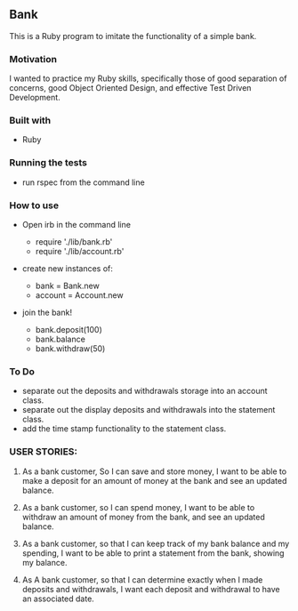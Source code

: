 ## Bank

This is a Ruby program to imitate the functionality of a simple bank.

### Motivation

I wanted to practice my Ruby skills, specifically those of good separation of concerns, good Object Oriented Design, and effective Test Driven Development.

### Built with

- Ruby

### Running the tests

- run rspec from the command line

### How to use

- Open irb in the command line
  - require './lib/bank.rb'
  - require './lib/account.rb'

- create new instances of:
  - bank = Bank.new
  - account = Account.new

- join the bank!
  - bank.deposit(100)
  - bank.balance
  - bank.withdraw(50)

### To Do

- separate out the deposits and withdrawals storage into an account class.
- separate out the display deposits and withdrawals into the statement class.
- add the time stamp functionality to the statement class.


### USER STORIES:

1) As a bank customer, So I can save  and store money, I want to be able to make a deposit for an amount of money at the bank and see an updated balance.

2) As a bank customer, so I can spend money, I want to be able to withdraw an amount of money from the bank, and see an updated balance.

3) As a bank customer, so that I can keep track of my bank balance and my spending, I want to be able to print a statement from the bank, showing my balance.

4) As A bank customer, so that I can determine exactly when I made deposits and withdrawals, I want each deposit and withdrawal to have an associated date.
